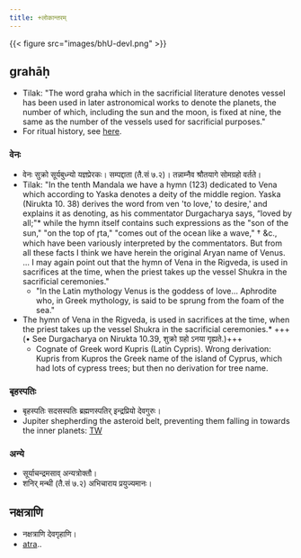 ```yaml
---
title: +लोकान्तरम्
---
```


{{< figure src="images/bhU-devI.png"  >}}

## grahāḥ
- Tilak: "The word graha which in the sacrificial literature denotes vessel has been used in later astronomical works to denote the planets, the number of which, including the sun and the moon, is fixed at nine, the same as the number of the vessels used for sacrificial purposes."
- For ritual history, see [here](../../jyotiSham/history/).


### वेनः
- वेनः सुक्रो सूर्यबुध्न्यो यज्ञप्रेरकः। सम्पद्दाता (तै.सं ७.२)। तन्नाम्नैव श्रौतयागे सोमग्रहो वर्तते।
- Tilak: "In the tenth Mandala we have a hymn (123) dedicated to Vena which according to Yaska denotes a deity of the middle region. Yaska (Nirukta 10. 38) derives the word from ven 'to love,' to desire,' and explains it as denoting, as his commentator Durgacharya says, “loved by all;"\* while the hymn itself contains such expressions as the "son of the sun," "on the top of r̥ta," "comes out of the ocean like a wave," † &c., which have been variously interpreted by the commentators. But from all these facts I think we have herein the original Aryan name of Venus. ... I may again point out that the hymn of Vena in the Rigveda, is used in sacrifices at the time, when the priest takes up the vessel Shukra in the sacrificial ceremonies."
    - "In the Latin mythology Venus is the goddess of love... Aphrodite who, in Greek mythology, is said to be sprung from the foam of the sea."
- The hymn of Vena in the Rigveda, is used in sacrifices at the time, when the priest takes up the vessel Shukra in the sacrificial ceremonies.\* +++(• See Durgacharya on Nirukta 10.39, शुक्रो ग्रहो ऽनया गृह्यते.)+++
    - Cognate of Greek word Kupris (Latin Cypris). Wrong derivation: Kupris from Kupros the Greek name of the island of Cyprus, which had lots of cypress trees; but then no derivation for tree name. 

### बृहस्पतिः
- बृहस्पतिः सदसस्पतिः ब्रह्मणस्पतिर् इन्द्रप्रियो देवगुरुः।
- Jupiter shepherding the asteroid belt, preventing them falling in towards the inner planets: [TW](https://twitter.com/universal_sci/status/1210794484163702785)

### अन्ये
- सूर्याचन्द्रमसाव् अन्यत्रोक्तौ।
- शनिर् मन्थी (तै.सं ७.२) अभिचाराय प्रयुज्यमानः।

## नक्षत्राणि
- नक्षत्राणि देवगृहाणि। 
- [atra](../jyotiSham/content/naxatram/tArAmaNDala/)..

